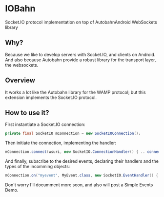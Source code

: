IOBahn
======

Socket.IO protocol implementation on top of AutobahnAndroid WebSockets library

## Why?

Because we like to develop servers with Socket.IO, and clients on Android.
And also because Autobahn provide a robust library for the transport layer, the websockets.

## Overview

It works a lot like the Autobahn library for the WAMP protocol; but this extension implements the Socket.IO protocol.

## How to use it? 

First instantiate a Socket.IO connection:
```java
private final SocketIO mConnection = new SocketIOConnection();
```

Then initiate the connection, implementing the handler:
```java
mConnection.connect(wsuri, new SocketIO.ConnectionHandler() { .. connection handler implementation .. });
```

And finally, subscribe to the desired events, declaring their handlers and the types of the incomming objects:
```java
mConnection.on("myevent", MyEvent.class, new SocketIO.EventHandler() { .. event handler implementation .. });
```

Don't worry I'll documment more soon, and also will post a Simple Events Demo.
